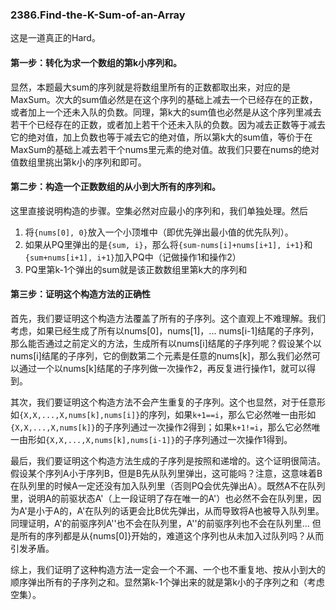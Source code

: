 ### 2386.Find-the-K-Sum-of-an-Array

这是一道真正的Hard。

#### 第一步：转化为求一个数组的第k小序列和。
显然，本题最大sum的序列就是将数组里所有的正数都取出来，对应的是MaxSum。次大的sum值必然是在这个序列的基础上减去一个已经存在的正数，或者加上一个还未入队的负数。同理，第k大的sum值也必然是从这个序列里减去若干个已经存在的正数，或者加上若干个还未入队的负数。因为减去正数等于减去它的绝对值，加上负数也等于减去它的绝对值，所以第k大的sum值，等价于在MaxSum的基础上减去若干个nums里元素的绝对值。故我们只要在nums的绝对值数组里挑出第k小的序列和即可。

#### 第二步：构造一个正数数组的从小到大所有的序列和。
这里直接说明构造的步骤。空集必然对应最小的序列和，我们单独处理。然后
1. 将`{nums[0], 0}`放入一个小顶堆中（即优先弹出最小值的优先队列）。
2. 如果从PQ里弹出的是`{sum, i}`，那么将`{sum-nums[i]+nums[i+1], i+1}`和`{sum+nums[i+1], i+1}`加入PQ中（记做操作1和操作2）
3. PQ里第k-1个弹出的sum就是该正数数组里第k大的序列和

#### 第三步：证明这个构造方法的正确性
首先，我们要证明这个构造方法覆盖了所有的子序列。这个直观上不难理解。我们考虑，如果已经生成了所有以nums[0]，nums[1]，... nums[i-1]结尾的子序列，那么能否通过之前定义的方法，生成所有以nums[i]结尾的子序列呢？假设某个以nums[i]结尾的子序列，它的倒数第二个元素是任意的nums[k]，那么我们必然可以通过一个以nums[k]结尾的子序列做一次操作2，再反复进行操作1，就可以得到。

其次，我们要证明这个构造方法不会产生重复的子序列。这个也显然，对于任意形如`{X,X,...,X,nums[k],nums[i]}`的序列，如果`k+1==i`，那么它必然唯一由形如`{X,X,...,X,nums[k]}`的子序列通过一次操作2得到；如果`k+1!=i`，那么它必然唯一由形如`{X,X,...,X,nums[k],nums[i-1]}`的子序列通过一次操作1得到。

最后，我们要证明这个构造方法生成的子序列是按照和递增的。这个证明很简洁。假设某个序列A小于序列B，但是B先从队列里弹出，这可能吗？注意，这意味着B在队列里的时候A一定还没有加入队列里（否则PQ会优先弹出A）。既然A不在队列里，说明A的前驱状态A'（上一段证明了存在唯一的A'）也必然不会在队列里，因为A'是小于A的，A'在队列的话更会比B优先弹出，从而导致将A也被导入队列里。同理证明，A'的前驱序列A''也不会在队列里，A''的前驱序列也不会在队列里... 但是所有的序列都是从{nums[0]}开始的，难道这个序列也从未加入过队列吗？从而引发矛盾。

综上，我们证明了这种构造方法一定会一个不漏、一个也不重复地、按从小到大的顺序弹出所有的子序列之和。显然第k-1个弹出来的就是第k小的子序列之和（考虑空集）。
